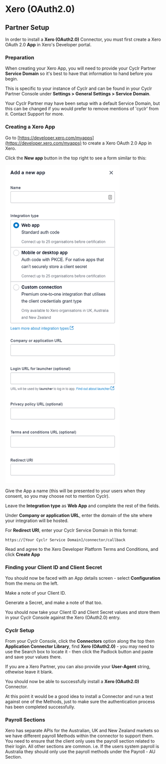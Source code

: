
# Xero (OAuth2.0)

## Partner Setup

In order to install a **Xero (OAuth2.0)** Connector, you must first create a Xero OAuth 2.0 **App** in Xero's Developer portal.

### Preparation 

When creating your Xero App, you will need to provide your Cyclr Partner **Service Domain** so it's best to have that information to hand before you begin.

This is specific to your instance of Cyclr and can be found in your Cyclr Partner Console under **Settings > General Settings > Service Domain**.

Your Cyclr Partner may have been setup with a default Service Domain, but this can be changed if you would prefer to remove mentions of 'cyclr' from it.  Contact Support for more.

### Creating a Xero App

Go to [https://developer.xero.com/myapps](https://developer.xero.com/myapps) to create a Xero OAuth 2.0 App in Xero.

Click the **New app** button in the top right to see a form similar to this:

![](./images/xero_oauth20_newapp.png)

Give the App a name (this will be presented to your users when they consent, so you may choose not to mention Cyclr).

Leave the **Integration type** as **Web App** and complete the rest of the fields.

Under **Company or application URL**, enter the domain of the site where your integration will be hosted.

For **Redirect URI**, enter your Cyclr Service Domain in this format:

```
https://[Your Cyclr Service Domain]/connector/callback
```

Read and agree to the Xero Developer Platform Terms and Conditions, and click **Create App**

### Finding your Client ID and Client Secret

You should now be faced with an App details screen - select **Configuration** from the menu on the left.

Make a note of your Client ID.

Generate a Secret, and make a note of that too.

You should now take your Client ID and Client Secret values and store them in your Cyclr Console against the Xero (OAuth2.0) entry.

### Cyclr Setup

From your Cyclr Console, click the **Connectors** option along the top then **Application Connector Library**, find **Xero (OAuth2.0)** - you may need to use the Search box to locate it - then click the Padlock button and paste and save your values there.

If you are a Xero Partner, you can also provide your **User-Agent** string, othewise leave it blank.

You should now be able to successfully install a **Xero (OAuth2.0)** Connector.

At this point it would be a good idea to install a Connector and run a test against one of the Methods, just to make sure the authentication process has been completed successfully.

### Payroll Sections
Xero has separate APIs for the Australian, UK and New Zealand markets so we have different payroll Methods within the connector to support them. You need to ensure that the client only uses the payroll section related to their login.  All other sections are common.
i.e. If the users system payroll is Australia they should only use the payroll methods under the Payroll - AU Section.
